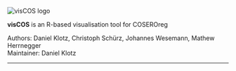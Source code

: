 ![visCOS logo](https://github.com/danklotz/visCOS/blob/master/R/App/www/icon_cosvis.png)

**visCOS** is an R-based visualisation tool for COSEROreg  

Authors: Daniel Klotz, Christoph Schürz, Johannes Wesemann, Mathew Herrnegger  
Maintainer: Daniel Klotz 
***

